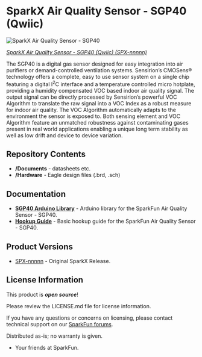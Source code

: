 SparkX Air Quality Sensor - SGP40 (Qwiic)
========================================

![SparkX Air Quality Sensor - SGP40]()

[*SparkX Air Quality Sensor - SGP40 (Qwiic) (SPX-nnnnn)*](https://www.sparkfun.com/products/nnnnn)

The SGP40 is a digital gas sensor designed for easy integration into air purifiers or demand-controlled ventilation systems.
Sensirion’s CMOSens® technology offers a complete, easy to use sensor system on a single chip featuring a digital
I<sup>2</sup>C interface and a temperature controlled micro hotplate, providing a humidity compensated VOC based indoor air quality signal.
The output signal can be directly processed by Sensirion’s powerful VOC Algorithm to translate the raw signal into a VOC Index as a robust
measure for indoor air quality. The VOC Algorithm automatically adapts to the environment the sensor is exposed to. Both sensing element and
VOC Algorithm feature an unmatched robustness against contaminating gases present in real world applications enabling a unique long term
stability as well as low drift and device to device variation.

Repository Contents
-------------------
* **/Documents** - datasheets etc.
* **/Hardware** - Eagle design files (.brd, .sch)

Documentation
--------------
* **[SGP40 Arduino Library](https://github.com/sparkfun/SparkFun_SGP40_Arduino_Library)** - Arduino library for the SparkFun Air Quality Sensor - SGP40.
* **[Hookup Guide]()** - Basic hookup guide for the SparkFun Air Quality Sensor - SGP40.

Product Versions
----------------
* [SPX-nnnnn](https://www.sparkfun.com/products/nnnnn) - Original SparkX Release.

License Information
-------------------

This product is _**open source**_!

Please review the LICENSE.md file for license information.

If you have any questions or concerns on licensing, please contact technical support on our [SparkFun forums](https://forum.sparkfun.com/viewforum.php?f=152).

Distributed as-is; no warranty is given.

- Your friends at SparkFun.
